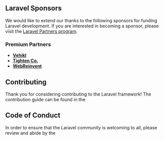 

## Laravel Sponsors

We would like to extend our thanks to the following sponsors for funding Laravel development. If you are interested in becoming a sponsor, please visit the [Laravel Partners program](https://partners.laravel.com).

### Premium Partners

- **[Vehikl](https://vehikl.com/)**
- **[Tighten Co.](https://tighten.co)**
- **[WebReinvent](https://webreinvent.com/)**


## Contributing

Thank you for considering contributing to the Laravel framework! The contribution guide can be found in the 

## Code of Conduct

In order to ensure that the Laravel community is welcoming to all, please review and abide by the 


